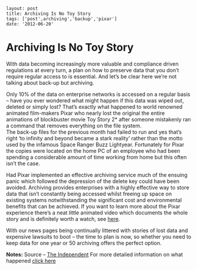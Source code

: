 ```
layout: post
title: Archiving Is No Toy Story
tags: ['post',archiving','backup','pixar']
date: '2012-06-20'
```

# Archiving Is No Toy Story
With data becoming increasingly more valuable and compliance driven regulations at every turn, a plan on how to preserve data that you don’t require regular access to is essential. And let’s be clear here we’re not talking about back-up but archiving. 

Only 10% of the data on enterprise networks is accessed on a regular basis – have you ever wondered what might happen if this data was wiped out, deleted or simply lost? That’s exactly what happened to world renowned animated film-makers Pixar who nearly lost the original the entire animations of blockbuster movie Toy Story 2* after someone mistakenly ran a command that removes everything on the file system.  
The back-up files for the previous month had failed to run and yes that’s right ‘to infinity and beyond became a stark reality’ rather than the motto used by the infamous Space Ranger Buzz Lightyear. Fortunately for Pixar the copies were located on the home PC of an employee who had been spending a considerable amount of time working from home but this often isn’t the case. 

Had Pixar implemented an effective archiving service much of the ensuing panic which followed the depression of the delete key could have been avoided. Archiving provides enterprises with a highly effective way to store data that isn’t constantly being accessed whilst freeing up space on existing systems notwithstanding the significant cost and environmental benefits that can be achieved. If you want to learn more about the Pixar experience there’s a neat little animated video which documents the whole story and is definitely worth a watch, see [here](http://www.youtube.com/watch?feature=player_embedded&v=EL_g0tyaIeE).  

With our news pages being continually littered with stories of lost data and expensive lawsuits to boot – the time to plan is now, so whether you need to keep data for one year or 50 archiving offers the perfect option.  [](www.arkivum.com)

**Notes:**
Source – [The Independent](http://www.independent.co.uk/arts-entertainment/films/news/pixars-billiondollar-delete-button-nearly-lost-toy-story-2-animation-7758083.html)
For more detailed information on what happened [click here](http://www.quora.com/Pixar-Animation-Studios/Did-Pixar-accidentally-delete-Toy-Story-2-during-production/answer/Oren-Jacob)